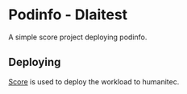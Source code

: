 # Podinfo - Dlaitest

A simple score project deploying podinfo.

## Deploying

[Score](https://score.dev/) is used to deploy the workload to humanitec.
